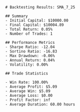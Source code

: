 
        # Backtesting Results: SMA_7_25
        
        ## Summary
        - Initial Capital: $10000.00
        - Final Capital: $10004.89
        - Total Return: 0.05%
        - Number of Trades: 1
        
        ## Performance Metrics
        - Sharpe Ratio: -12.04
        - Sortino Ratio: -16.83
        - Max Drawdown: -0.06%
        - Annual Return: 0.04%
        - Volatility: 0.00%
        
        ## Trade Statistics
        
        - Win Rate: 100.00%
        - Average Profit: $5.09
        - Average Win: $5.09
        - Average Loss: $0.00
        - Profit Factor: inf
        - Average Duration: 60.00 hours
        